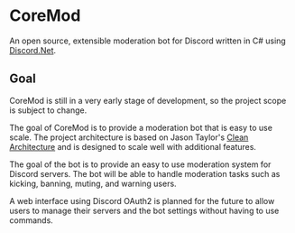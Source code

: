 # CoreMod

An open source, extensible moderation bot for Discord written in C# using [Discord.Net](https://discordnet.dev/).

## Goal

CoreMod is still in a very early stage of development, so the project scope is subject to change.

The goal of CoreMod is to provide a moderation bot that is easy to use scale. The project architecture is based on Jason Taylor's [Clean Architecture](https://jasontaylor.dev/clean-architecture-getting-started/) and is designed to scale well with additional features.

The goal of the bot is to provide an easy to use moderation system for Discord servers. The bot will be able to handle moderation tasks such as kicking, banning, muting, and warning users.

A web interface using Discord OAuth2 is planned for the future to allow users to manage their servers and the bot settings without having to use commands.

